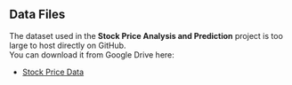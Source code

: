 ## Data Files

The dataset used in the **Stock Price Analysis and Prediction** project is too large to host directly on GitHub.  
You can download it from Google Drive here:

- [Stock Price Data](https://drive.google.com/drive/folders/1w9qGOtTrbuugDNxW06oBdSOkCg5v1HUx)

